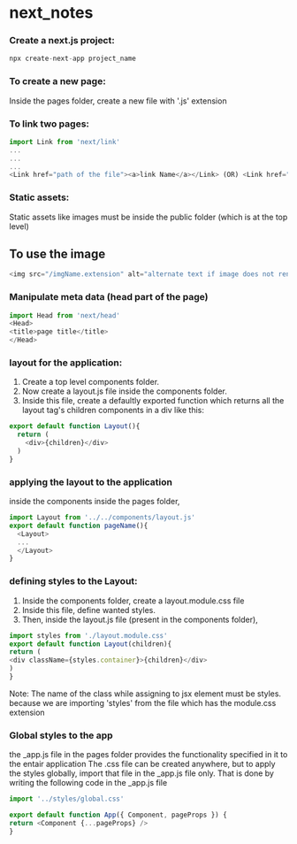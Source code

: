 # next_notes

### Create a next.js project:
```javascript
npx create-next-app project_name
```

### To create a new page:
Inside the pages folder, create a new file with '.js' extension

### To link two pages:
```javascript
import Link from 'next/link'
...
...
...
<Link href="path of the file"><a>link Name</a></Link> (OR) <Link href="path of the file"><button>Button name</button></Link>
```

### Static assets:
Static assets like images must be inside the public folder (which is at the top level)
## To use the image
```javascript
<img src="/imgName.extension" alt="alternate text if image does not render"/>
```

### Manipulate meta data (head part of the page)
```javascript
import Head from 'next/head'
<Head>
<title>page title</title>
</Head>
```

### layout for the application:
1) Create a top level components folder.
2) Now create a layout.js file inside the components folder.
3) Inside this file, create a defaultly exported function which returns all the layout tag's children components in a div like this:
```javascript
export default function Layout(){
  return (
    <div>{children}</div>
  )
}
```

### applying the layout to the application
inside the components inside the pages folder,
```javascript
import Layout from '../../components/layout.js'
export default function pageName(){
  <Layout>
  ...
  </Layout>
}
```

### defining styles to the Layout:
1) Inside the components folder, create a layout.module.css file
2) Inside this file, define wanted styles.
3) Then, inside the layout.js file (present in the components folder),
```javascript
import styles from './layout.module.css'
export default function Layout(children){
return (
<div className={styles.container}>{children}</div>
)
}
```
Note: The name of the class while assigning to jsx element must be styles.<className> because we are importing 'styles' from the file which has the module.css extension
  
  ### Global styles to the app
  the _app.js file in the pages folder provides the functionality specified in it to the entair application
  The .css file can be created anywhere, but to apply the styles globally, import that file in the _app.js file only.
  That is done by writing the following code in the _app.js file
  ```javascript
  import '../styles/global.css'

export default function App({ Component, pageProps }) {
  return <Component {...pageProps} />
}
```
  
